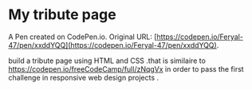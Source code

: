 #  My tribute page

A Pen created on CodePen.io. Original URL: [https://codepen.io/Feryal-47/pen/xxddYQQ](https://codepen.io/Feryal-47/pen/xxddYQQ).

build a tribute page using HTML and CSS .that is similaire to https://codepen.io/freeCodeCamp/full/zNqgVx in order to pass the first challenge in responsive web design projects .
